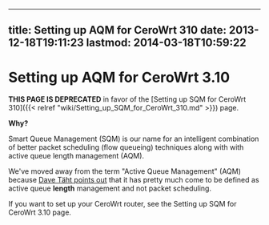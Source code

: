 
---
title: Setting up AQM for CeroWrt 310
date: 2013-12-18T19:11:23
lastmod: 2014-03-18T10:59:22
---
Setting up AQM for CeroWrt 3.10
===============================

**THIS PAGE IS DEPRECATED** in favor of the
[Setting up SQM for CeroWrt 310]({{< relref "wiki/Setting_up_SQM_for_CeroWrt_310.md" >}}) page.

**Why?**

Smart Queue Management (SQM) is our name for an intelligent combination
of better packet scheduling (flow queueing) techniques along with with
active queue length management (AQM).

We've moved away from the term "Active Queue Management" (AQM) because
[Dave Täht points
out](https://lists.bufferbloat.net/pipermail/cerowrt-devel/2013-December/001840.html)
that it has pretty much come to be defined as active queue **length**
management and not packet scheduling.

If you want to set up your CeroWrt router, see the <link>Setting up SQM
for CeroWrt 3.10</link> page.
